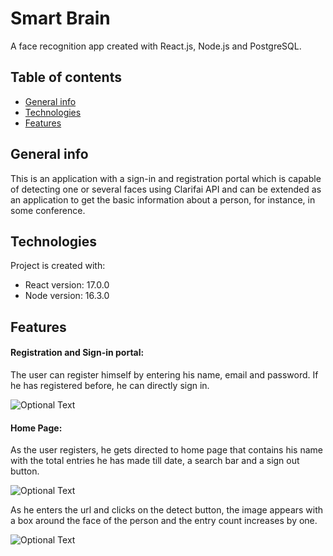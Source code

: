 # Smart Brain
A face recognition app created with React.js, Node.js and PostgreSQL.

## Table of contents
* [General info](#general-info)
* [Technologies](#technologies)
* [Features](#features)

## General info
This is an application with a sign-in and registration portal which is capable of detecting one or several faces using Clarifai API and can be extended as an application to get the basic information about a person, for instance, in some conference.

## Technologies
Project is created with:
* React version: 17.0.0
* Node version: 16.3.0

## Features
#### Registration and Sign-in portal:
The user can register himself by entering his name, email and password. If he has registered before, he can directly sign in. 

![Optional Text](../master/smart_brain_frontend/src/components/Logo/Register.png)
#### Home Page:
As the user registers, he gets directed to home page that contains his name with the total entries he has made till date, a search bar and a sign out button.

![Optional Text](../master/smart_brain_frontend/src/components/Logo/HomePage.png)

As he enters the url and clicks on the detect button, the image appears with a box around the face of the person and the entry count increases by one. 

![Optional Text](../master/smart_brain_frontend/src/components/Logo/FaceDetection.png)
